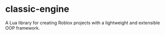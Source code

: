 # classic-engine
A Lua library for creating Roblox projects with a lightweight and extensible OOP framework.
